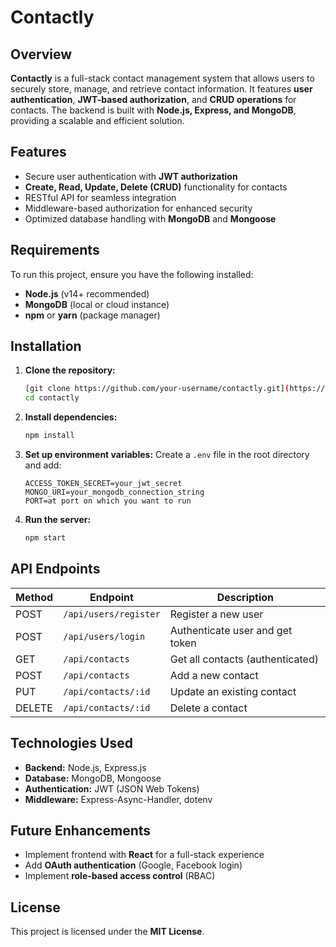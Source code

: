 # Contactly

## Overview
**Contactly** is a full-stack contact management system that allows users to securely store, manage, and retrieve contact information. It features **user authentication**, **JWT-based authorization**, and **CRUD operations** for contacts. The backend is built with **Node.js, Express, and MongoDB**, providing a scalable and efficient solution.

## Features
- Secure user authentication with **JWT authorization**
- **Create, Read, Update, Delete (CRUD)** functionality for contacts
- RESTful API for seamless integration
- Middleware-based authorization for enhanced security
- Optimized database handling with **MongoDB** and **Mongoose**

## Requirements
To run this project, ensure you have the following installed:
- **Node.js** (v14+ recommended)
- **MongoDB** (local or cloud instance)
- **npm** or **yarn** (package manager)

## Installation
1. **Clone the repository:**
   ```sh
   [git clone https://github.com/your-username/contactly.git](https://github.com/SanyamWadhwa07/Contactly.git)
   cd contactly
   ```
2. **Install dependencies:**
   ```sh
   npm install
   ```
3. **Set up environment variables:** Create a `.env` file in the root directory and add:
   ```env
   ACCESS_TOKEN_SECRET=your_jwt_secret
   MONGO_URI=your_mongodb_connection_string
   PORT=at port on which you want to run
   ```
4. **Run the server:**
   ```sh
   npm start
   ```

## API Endpoints
| Method | Endpoint | Description |
|--------|---------|-------------|
| POST | `/api/users/register` | Register a new user |
| POST | `/api/users/login` | Authenticate user and get token |
| GET | `/api/contacts` | Get all contacts (authenticated) |
| POST | `/api/contacts` | Add a new contact |
| PUT | `/api/contacts/:id` | Update an existing contact |
| DELETE | `/api/contacts/:id` | Delete a contact |

## Technologies Used
- **Backend:** Node.js, Express.js
- **Database:** MongoDB, Mongoose
- **Authentication:** JWT (JSON Web Tokens)
- **Middleware:** Express-Async-Handler, dotenv

## Future Enhancements
- Implement frontend with **React** for a full-stack experience
- Add **OAuth authentication** (Google, Facebook login)
- Implement **role-based access control** (RBAC)

## License
This project is licensed under the **MIT License**.


